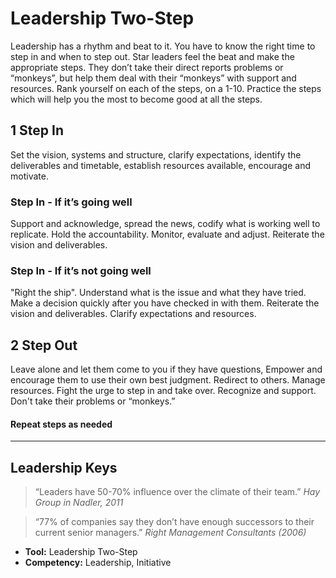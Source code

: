 # Leadership Two-Step

Leadership has a rhythm and beat to it. You have to know the right time to step in and when to step out. Star leaders feel the beat and make the appropriate steps. They don’t take their direct reports problems or “monkeys”, but help them deal with their “monkeys” with support and resources. Rank yourself on each of the steps, on a 1-10\. Practice the steps which will help you the most to become good at all the steps.

## 1 Step In

Set the vision, systems and structure, clarify expectations, identify the deliverables and timetable, establish resources available, encourage and motivate.

### Step In - If it’s going well

Support and acknowledge, spread the news, codify what is working well to replicate. Hold the accountability. Monitor, evaluate and adjust. Reiterate the vision and deliverables.

### Step In - If it’s not going well

"Right the ship". Understand what is the issue and what they have tried. Make a decision quickly after you have checked in with them. Reiterate the vision and deliverables. Clarify expectations and resources.

## 2 Step Out

Leave alone and let them come to you if they have questions, Empower and encourage them to use their own best judgment. Redirect to others. Manage resources. Fight the urge to step in and take over. Recognize and support. Don't take their problems or “monkeys.”

#### Repeat steps as needed
 
***

## Leadership Keys

> “Leaders have 50-70% influence over the climate of their team.” _Hay Group in Nadler, 2011_

> “77% of companies say they don’t have enough successors to their current senior managers.” _Right Management Consultants (2006)_


* **Tool:** Leadership Two-Step
* **Competency:** Leadership, Initiative